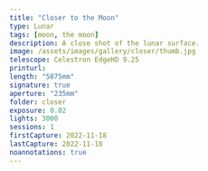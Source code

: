 ```yaml
---
title: "Closer to the Moon"
type: Lunar
tags: [moon, the moon]
description: A close shot of the lunar surface.
image: /assets/images/gallery/closer/thumb.jpg
telescope: Celestron EdgeHD 9.25
printurl: 
length: "5875mm"
signature: true
aperture: "235mm"
folder: closer
exposure: 0.02
lights: 3000
sessions: 1
firstCapture: 2022-11-18 
lastCapture: 2022-11-18
noannotations: true
---
```

